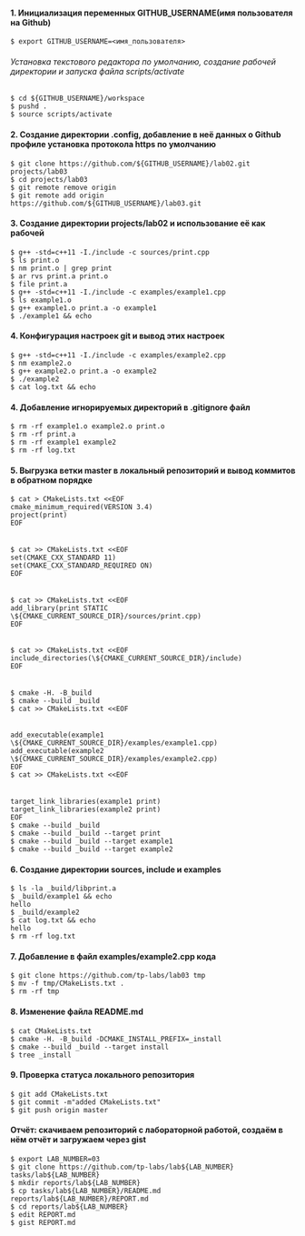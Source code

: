 #### 1. Инициализация переменных GITHUB_USERNAME(имя пользователя на Github)
`$ export GITHUB_USERNAME=<имя_пользователя>`
###### Установка текстового редактора по умолчанию, создание рабочей директории и запуска файла scripts/activate
```
$ cd ${GITHUB_USERNAME}/workspace
$ pushd .
$ source scripts/activate
```
#### 2. Создание директории .config, добавление в неё данных о Github профиле установка протокола https по умолчанию
```
$ git clone https://github.com/${GITHUB_USERNAME}/lab02.git projects/lab03
$ cd projects/lab03
$ git remote remove origin
$ git remote add origin https://github.com/${GITHUB_USERNAME}/lab03.git
```
#### 3. Создание директории projects/lab02 и использование её как рабочей

```
$ g++ -std=c++11 -I./include -c sources/print.cpp
$ ls print.o
$ nm print.o | grep print
$ ar rvs print.a print.o
$ file print.a
$ g++ -std=c++11 -I./include -c examples/example1.cpp
$ ls example1.o
$ g++ example1.o print.a -o example1
$ ./example1 && echo
```
#### 4. Конфигурация настроек git и вывод этих настроек
```
$ g++ -std=c++11 -I./include -c examples/example2.cpp
$ nm example2.o
$ g++ example2.o print.a -o example2
$ ./example2
$ cat log.txt && echo
```
#### 4. Добавление игнорируемых директорий в .gitignore файл
```
$ rm -rf example1.o example2.o print.o
$ rm -rf print.a
$ rm -rf example1 example2
$ rm -rf log.txt
```
#### 5. Выгрузка ветки master в локальный репозиторий и вывод коммитов в обратном порядке
```
$ cat > CMakeLists.txt <<EOF
cmake_minimum_required(VERSION 3.4)
project(print)
EOF
```
######
```
$ cat >> CMakeLists.txt <<EOF
set(CMAKE_CXX_STANDARD 11)
set(CMAKE_CXX_STANDARD_REQUIRED ON)
EOF
```
######
```
$ cat >> CMakeLists.txt <<EOF
add_library(print STATIC \${CMAKE_CURRENT_SOURCE_DIR}/sources/print.cpp)
EOF
```
######
```
$ cat >> CMakeLists.txt <<EOF
include_directories(\${CMAKE_CURRENT_SOURCE_DIR}/include)
EOF
```
######
```
$ cmake -H. -B_build
$ cmake --build _build
$ cat >> CMakeLists.txt <<EOF
```
######
```
add_executable(example1 \${CMAKE_CURRENT_SOURCE_DIR}/examples/example1.cpp)
add_executable(example2 \${CMAKE_CURRENT_SOURCE_DIR}/examples/example2.cpp)
EOF
$ cat >> CMakeLists.txt <<EOF
```
######
```
target_link_libraries(example1 print)
target_link_libraries(example2 print)
EOF
$ cmake --build _build
$ cmake --build _build --target print
$ cmake --build _build --target example1
$ cmake --build _build --target example2
```
#### 6. Создание директории sources, include и examples
```
$ ls -la _build/libprint.a
$ _build/example1 && echo
hello
$ _build/example2
$ cat log.txt && echo
hello
$ rm -rf log.txt
```
#### 7. Добавление в файл examples/example2.cpp кода
```
$ git clone https://github.com/tp-labs/lab03 tmp
$ mv -f tmp/CMakeLists.txt .
$ rm -rf tmp
```
#### 8. Изменение файла README.md
```
$ cat CMakeLists.txt
$ cmake -H. -B_build -DCMAKE_INSTALL_PREFIX=_install
$ cmake --build _build --target install
$ tree _install
```
#### 9. Проверка статуса локального репозитория
```
$ git add CMakeLists.txt
$ git commit -m"added CMakeLists.txt"
$ git push origin master
```
#### Отчёт: скачиваем репозиторий с лабораторной работой, создаём в нём отчёт и загружаем через gist
```
$ export LAB_NUMBER=03
$ git clone https://github.com/tp-labs/lab${LAB_NUMBER} tasks/lab${LAB_NUMBER}
$ mkdir reports/lab${LAB_NUMBER}
$ cp tasks/lab${LAB_NUMBER}/README.md reports/lab${LAB_NUMBER}/REPORT.md
$ cd reports/lab${LAB_NUMBER}
$ edit REPORT.md
$ gist REPORT.md
```

